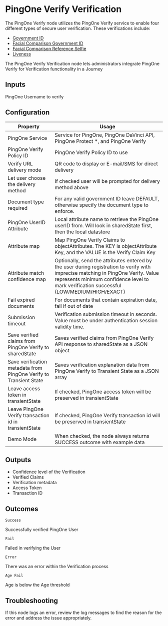 # PingOne Verify Verification

The PingOne Verify node utilizes the PingOne Verify service to enable four different types of secure
user verification. These verifications include:
* [Government ID](https://docs.pingidentity.com/r/en-us/pingone/pingone_pingoneverify_types_of_verification)
* [Facial Comparison Government ID](https://docs.pingidentity.com/r/en-us/pingone/pingone_pingoneverify_types_of_verification)
* [Facial Comparison Reference Selfie](https://docs.pingidentity.com/r/en-us/pingone/pingone_pingoneverify_types_of_verification)
* [Liveness](https://docs.pingidentity.com/r/en-us/pingone/pingone_pingoneverify_types_of_verification)

The PingOne Verify Verification node lets administrators integrate PingOne Verify for Verification functionality in a Journey

## Inputs
PingOne Username to verify

## Configuration

<table>
<thead>
<th>Property</th>
<th>Usage</th>
</thead>
<tr>
<td>PingOne Service</td>
<td>Service for PingOne, PingOne DaVinci API, PingOne Protect *, and PingOne Verify
</td>
</tr>
<tr>
<td>PingOne Verify Policy ID</td>
<td>PingOne Verify Policy ID to use</td>
</tr>
<tr>
<td>Verify URL delivery mode</td>
<td>QR code to display or E-mail/SMS for direct delivery</td>
</tr>
<tr>
<td>Let user choose the delivery method</td>
<td>If checked user will be prompted for delivery method above</td>
</tr>
<tr>
<td>Document type required</td>
<td>For any valid government ID leave DEFAULT, otherwise specify the document type to enforce.</td>
</tr><tr>
<td>PingOne UserID Attribute</td>
<td>Local attribute name to retrieve the PingOne userID from.  Will look in sharedState first, then the local datastore</td>
</tr><tr>
<td>Attribute map</td>
<td>Map PingOne Verify Claims to objectAttributes. The KEY is objectAttribute Key, and the VALUE is the Verify Claim Key</td>
</tr>
<tr>
<td>Attribute match confidence map</td>
<td>Optionally, send the attributes entered by the user during registration to verify with imprecise matching in PingOne Verify. Value represents minimum confidence level to mark verification successful (LOW/MEDIUM/HIGH/EXACT)</td>
</tr><tr>
<td>Fail expired documents</td>
<td>For documents that contain expiration date, fail if out of date</td>
</tr>
<tr>
<td>Submission timeout</td>
<td>Verification submission timeout in seconds. Value must be under authentication session validity time.</td>
</tr>
<tr>
<td>Save verified claims from PingOne Verify to sharedState</td>
<td>Saves verified claims from PingOne Verify API response to sharedState as a JSON object</td>
</tr>
<tr>
<td>Save verification metadata from PingOne Verify to Transient State</td>
<td>Saves verification explanation data from PingOne Verify to Transient State as a JSON array</td>
</tr>
<tr>
<td>Leave access token in transientState</td>
<td>If checked, PingOne access token will be preserved in transientState</td>
</tr>
<tr>
<td>Leave PingOne Verify transaction id in transientState</td>
<td>If checked, PingOne Verify transaction id will be preserved in transientState</td>
</tr>
<tr>
<td>Demo Mode</td>
<td>When checked, the node always returns SUCCESS outcome with example data</td>
</tr>

</table>

## Outputs

<ul>
<li>Confidence level of the Verification</li>
<li>Verified Claims</li>
<li>Verification metadata</li>
<li>Access Token</li>
<li>Transaction ID</li>
</ul>

## Outcomes

`Success`

Successfully verified PingOne User

`Fail`

Failed in verifying the User

`Error`


There was an error within the Verification process

`Age Fail`

Age is below the Age threshold

## Troubleshooting


If this node logs an error, review the log messages to find the reason for the error and address the issue appropriately.

